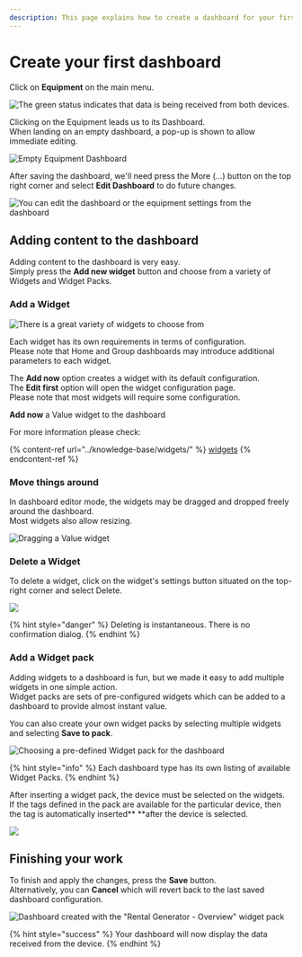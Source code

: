 ```yaml
---
description: This page explains how to create a dashboard for your first unit.
---
```

# Create your first dashboard

Click on **Equipment** on the main menu.

![The green status indicates that data is being received from both devices.](<../.gitbook/assets/image (30).png>)

Clicking on the Equipment leads us to its Dashboard.\
When landing on an empty dashboard, a pop-up is shown to allow immediate editing.

![Empty Equipment Dashboard](<../.gitbook/assets/image (45).png>)

After saving the dashboard,  we'll need press the More (...) button on the top right corner and select **Edit Dashboard** to do future changes.

![You can edit the dashboard or the equipment settings from the dashboard](<../.gitbook/assets/image (1).png>)

## Adding content to the dashboard

Adding content to the dashboard is very easy. \
Simply press the **Add new widget** button and choose from a variety of Widgets and Widget Packs.

### Add a Widget

![There is a great variety of widgets to choose from](<../.gitbook/assets/image (40).png>)

Each widget has its own requirements in terms of configuration.\
Please note that Home and Group dashboards may introduce additional parameters to each widget.

The **Add now** option creates a widget with its default configuration.\
The **Edit first** option will open the widget configuration page. \
Please note that most widgets will require some configuration.

**Add now** a Value widget to the dashboard

For more information please check:

{% content-ref url="../knowledge-base/widgets/" %}
[widgets](../knowledge-base/widgets/)
{% endcontent-ref %}

### Move things around

In dashboard editor mode, the widgets may be dragged and dropped freely around the dashboard.\
Most widgets also allow resizing.

![Dragging a Value widget](<../.gitbook/assets/image (44).png>)

### Delete a Widget

To delete a widget, click on the widget's settings button situated on the top-right corner and select Delete.

![](<../.gitbook/assets/image (43).png>)

{% hint style="danger" %}
Deleting is instantaneous. There is no confirmation dialog.
{% endhint %}

### Add a Widget pack

Adding widgets to a dashboard is fun, but we made it easy to add multiple widgets in one simple action.\
Widget packs are sets of pre-configured widgets which can be added to a dashboard to provide almost instant value.

You can also create your own widget packs by selecting multiple widgets and selecting **Save to pack**.

![Choosing a pre-defined Widget pack for the dashboard](<../.gitbook/assets/image (37).png>)

{% hint style="info" %}
Each dashboard type has its own listing of available Widget Packs.
{% endhint %}

After inserting a widget pack, the device must be selected on the widgets.\
If the tags defined in the pack are available for the particular device, then the tag is automatically inserted** **after the device is selected.

![](<../.gitbook/assets/image (33).png>)

## Finishing your work

To finish and apply the changes, press the **Save** button. \
Alternatively, you can **Cancel** which will revert back to the last saved dashboard configuration.

![Dashboard created with the "Rental Generator - Overview" widget pack](<../.gitbook/assets/image (41).png>)

{% hint style="success" %}
Your dashboard will now display the data received from the device.
{% endhint %}
